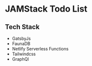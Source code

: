 # JAMStack Todo List

## Tech Stack

- GatsbyJs
- FaunaDB
- Netlify Serverless Functions
- Tailwindcss
- GraphQl